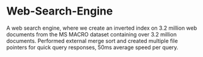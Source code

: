 # Web-Search-Engine
A web search engine, where we create an inverted index on 3.2 million web documents from the MS MACRO dataset containing over 3.2 million documents. Performed external merge sort and created multiple file pointers for quick query responses, 50ms average speed per query. 

